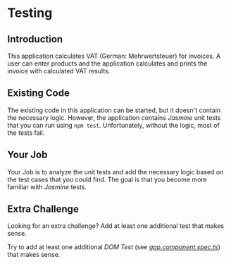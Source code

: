 # Testing

## Introduction

This application calculates VAT (German: Mehrwertsteuer) for invoices. A user can enter products and the application calculates and prints the invoice with calculated VAT results.

## Existing Code

The existing code in this application can be started, but it doesn't contain the necessary logic. However, the application contains *Jasmine* unit tests that you can run using `npm test`. Unfortunately, without the logic, most of the tests fail.

## Your Job

Your Job is to analyze the unit tests and add the necessary logic based on the test cases that you could find. The goal is that you become more familiar with *Jasmine* tests.


## Extra Challenge

Looking for an extra challenge? Add at least one additional test that makes sense.

Try to add at least one additional *DOM Test* (see [*app.component.spec.ts*](src/app/app.component.spec.ts)) that makes sense.
